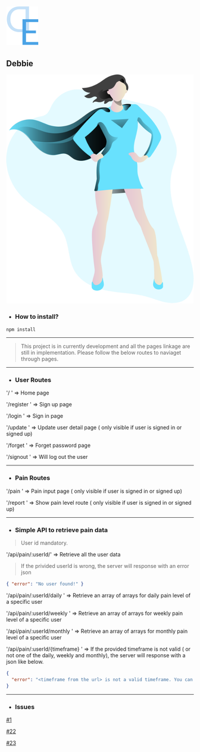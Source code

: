 # ![Debbie Logo](./public/images/Logo.svg)

## Debbie

![Super woman logo](./public/images/super_woman.svg)

- ### How to install?

```npm
npm install
```

---

> This project is in currently development and all the pages linkage are still in implementation. Please follow the below routes to naviaget through pages.

---

- ### User Routes

'/ ' => Home page

'/register ' => Sign up page

'/login ' => Sign in page

'/update ' => Update user detail page ( only visible if user is signed in or signed up)

'/forget ' => Forget password page

'/signout ' => Will log out the user

---

- ### Pain Routes

'/pain ' => Pain input page ( only visible if user is signed in or signed up)

'/report ' => Show pain level route ( only visible if user is signed in or signed up)

---

- ### Simple API to retrieve pain data

> User id mandatory.

'/api/pain/:userId/' => Retrieve all the user data

> If the privided userId is wrong, the server will response with an error json

```json
{ "error": "No user found!" }
```

'/api/pain/:userId/daily ' => Retrieve an array of arrays for daily pain level of a specific user

'/api/pain/:userId/weekly ' => Retrieve an array of arrays for weekly pain level of a specific user

'/api/pain/:userId/monthly ' => Retrieve an array of arrays for monthly pain level of a specific user

'/api/pain/:userId/{timeframe} ' => If the provided timeframe is not valid ( or not one of the daily, weekly and monthly), the server will response with a json like below.

```json
{
  "error": "<timeframe from the url> is not a valid timeframe. You can only use daily, weekly and montly instead."
}
```

---

- ### Issues

[#1](https://github.com/coding-cohort/Web-App-Repo/issues/1)

[#22](https://github.com/coding-cohort/Web-App-Repo/issues/22)

[#23](https://github.com/coding-cohort/Web-App-Repo/issues/23)
